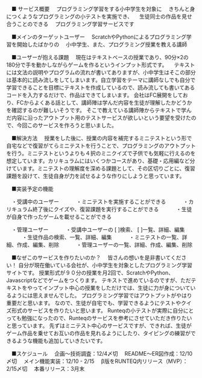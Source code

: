 　■ サービス概要
　プログラミング学習をする小中学生を対象に
　きちんと身につくようなプログラミングの小テストを実施でき、
　生徒同士の作品を見せ合うことのできる
　プログラミング学習サービスです

　■メインのターゲットユーザー
　ScratchやPythonによるプログラミング学習を開始したばかりの
　小中学生、また、プログラミング授業を教える講師

　■ユーザーが抱える課題
　現在はテキストベースの授業であり、90分×2の180分で手を動かしながらゲームを作るというインプット形式です。
　テキストには文法の説明やプログラムの流れが書いてありますが、小中学生はそこの部分は基本的に読み流しをしてしまいます。自立学習をテーマに講師なしでも自分で学習できることを目標にテキストを作成しているので、読み流しても書いてあるコードを入力するだけで、作品はできてしまいます。
会社はFC展開をしており、FCからよくある話として、講師陣は学んだ内容を生徒が理解したかどうかを確認するのが難しいそうです。
そこで教えている講師陣からテキストで学んだ内容に沿ったアウトプット用のテストサービスが欲しいという要望を受けたので、今回このサービスを作ろうと思いました。

　■解決方法
　授業をした後に、授業の内容を補完するミニテストという形で自宅などで復習がてらミニテストを行うことで、プログラミングのアウトプットを行う。ミニテストというよりも４択のミニクイズで子供でも気軽に行えるのを想定しています。カリキュラムにはいくつかコースがあり、基礎・応用編など分けています。ミニテストの理解度を深める課題として、その区切りごとに、復習課題を設けて、生徒自身が力を試せるような作りにしようと思っています。

　■実装予定の機能

　・受講中のユーザー
　　　・ミニテストを実施することができる
　　　・カリキュラム終了後にクイズや、復習課題を実行することができる
　　　・生徒が自身で作ったゲームを載せることができる

　・管理ユーザー
　　　・受講中ユーザーの
   [ ]検索、
   [ ]一覧、詳細、編集
　　　・生徒作品の検索、一覧、詳細、編集
　　　・ミニテストの一覧、詳細、作成、編集、削除
　　　・管理ユーザーの一覧、詳細、作成、編集、削除

　■なぜこのサービスを作りたいのか？
　皆さんの想いを是非書いてください！
自分が現在働いている会社が、小中学生を対象としたプログラミング学習サイトです。
授業形式が９０分の授業を月2回で、ScratchやPython、Javascriptなどでゲームをつくります。
テキストで進めているのですが、ただテキストをやってインプット中心の授業をしただけでは、生徒に力が身についているようには思えませんでした。
プログラミング学習ではアウトプットがやはり重要だと思います。
なので、生徒が自宅でも、学習できるようにテストやクイズ形式のサービスを作りたいと思います。
Runteqの小テストが実際に自分にとっても勉強になったので、Runteqのサービスを参考にさせていただき作りたいと思っています。
先ずはミニテスト中心のサービスですが、できれば、生徒がゲーム作品を乗せてお互いの作品を見れるようにしたり、タイピングの練習ができるような機能も追加していきたいです。


　■スケジュール
　企画〜技術調査：12/4〆切
　README〜ER図作成：12/10 〆切
　メイン機能実装：12/10 - 2/15
　β版をRUNTEQ内リリース（MVP）：2/15〆切
　本番リリース：3月末
